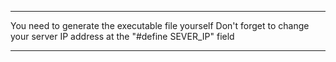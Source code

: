 ____________________________________________________________________________
You need to generate the executable file yourself
Don't forget to change your server IP address at the "#define SEVER_IP" field
____________________________________________________________________________
